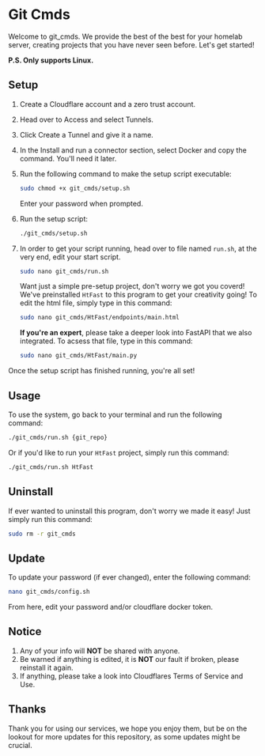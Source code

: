 # Git Cmds

Welcome to git_cmds. We provide the best of the best for your homelab server, creating projects that you have never seen before. Let's get started!

**P.S. Only supports Linux.**

## Setup

1. Create a Cloudflare account and a zero trust account.
2. Head over to Access and select Tunnels.
3. Click Create a Tunnel and give it a name.
4. In the Install and run a connector section, select Docker and copy the command. You'll need it later.
5. Run the following command to make the setup script executable:

    ```bash
    sudo chmod +x git_cmds/setup.sh
    ```

    Enter your password when prompted.

6. Run the setup script:

    ```bash
    ./git_cmds/setup.sh
    ```

7. In order to get your script running, head over to file named `run.sh`, at the very end, edit your start script.

     ```bash
    sudo nano git_cmds/run.sh
    ```

    Want just a simple pre-setup project, don't worry we got you coverd! We've preinstalled `HtFast` to this program to get your creativity going! To edit the html file, simply type in this command:

     ```bash
    sudo nano git_cmds/HtFast/endpoints/main.html
    ```

    **If you're an expert**, please take a deeper look into FastAPI that we also integrated. To acsess that file, type in this command:

    ```bash
    sudo nano git_cmds/HtFast/main.py
    ```

Once the setup script has finished running, you're all set!

## Usage

To use the system, go back to your terminal and run the following command:

```bash
./git_cmds/run.sh {git_repo}
```

Or if you'd like to run your `HtFast` project, simply run this command:

```bash
./git_cmds/run.sh HtFast
```

## Uninstall

If ever wanted to uninstall this program, don't worry we made it easy! Just simply run this command:

```bash
sudo rm -r git_cmds
```

## Update

To update your password (if ever changed), enter the following command:

```bash
nano git_cmds/config.sh
```

From here, edit your password and/or cloudflare docker token.

## Notice

1. Any of your info will **NOT** be shared with anyone.
2. Be warned if anything is edited, it is **NOT** our fault if broken, please reinstall it again.
3. If anything, please take a look into Cloudflares Terms of Service and Use.

## Thanks

Thank you for using our services, we hope you enjoy them, but be on the lookout for more updates for this repository, as some updates might be crucial.
